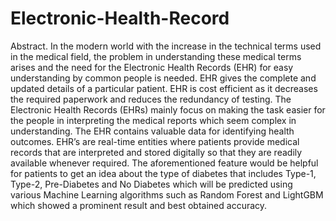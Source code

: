 # Electronic-Health-Record
Abstract.   In the modern world with the increase in the technical terms used in the medical field, the problem in understanding these medical terms arises and the need for the Electronic Health Records (EHR) for easy understanding by common people is needed. EHR gives the complete and updated details of a particular patient. EHR is cost efficient as it decreases the required paperwork and reduces the redundancy of testing. The Electronic Health Records (EHRs) mainly focus on making the task easier for the people in interpreting the medical reports which seem complex in understanding. The EHR contains valuable data for identifying health outcomes. EHR’s are real-time entities where patients provide medical records that are interpreted and stored digitally so that they are readily available whenever required. The aforementioned feature would be helpful for patients to get an idea about the type of diabetes that includes Type-1, Type-2, Pre-Diabetes and No Diabetes which will be predicted using various Machine Learning algorithms such as Random Forest and LightGBM which showed a prominent result and best obtained accuracy.

